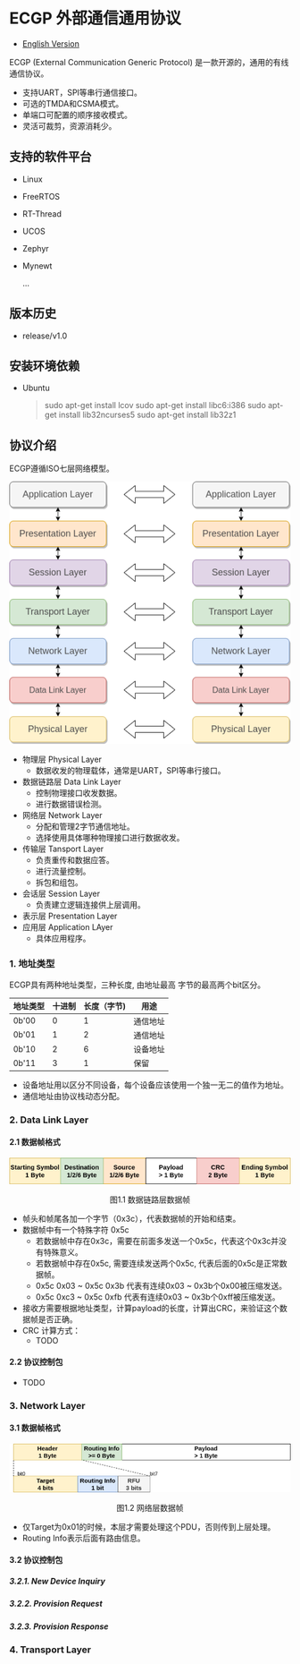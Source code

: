 # ECGP 外部通信通用协议

* [English Version](./README.md)

ECGP (External Communication Generic Protocol) 是一款开源的，通用的有线通信协议。
* 支持UART，SPI等串行通信接口。
* 可选的TMDA和CSMA模式。
* 单端口可配置的顺序接收模式。
* 灵活可裁剪，资源消耗少。
  
## 支持的软件平台
* Linux

* FreeRTOS

* RT-Thread

* UCOS

* Zephyr

* Mynewt

  ...

## 版本历史
* release/v1.0 

## 安装环境依赖
* Ubuntu
    > sudo apt-get install lcov
    > sudo apt-get install libc6:i386
    > sudo apt-get install lib32ncurses5
    > sudo apt-get install lib32z1


## 协议介绍

ECGP遵循ISO七层网络模型。

![七层网络模型](./doc/pictures/layer.png)



* 物理层 Physical Layer
  * 数据收发的物理载体，通常是UART，SPI等串行接口。
* 数据链路层 Data Link Layer
  * 控制物理接口收发数据。
  * 进行数据错误检测。
* 网络层 Network Layer
  * 分配和管理2字节通信地址。
  * 选择使用具体哪种物理接口进行数据收发。
* 传输层 Tansport Layer
  * 负责重传和数据应答。
  * 进行流量控制。
  * 拆包和组包。
* 会话层 Session Layer
  * 负责建立逻辑连接供上层调用。
* 表示层 Presentation Layer
* 应用层 Application LAyer
  * 具体应用程序。
  
  

### 1. 地址类型

ECGP具有两种地址类型，三种长度, 由地址最高 字节的最高两个bit区分。

| 地址类型 | 十进制 | 长度（字节) | 用途     |
| -------- | ------ | ----------- | -------- |
| 0b'00    | 0      | 1           | 通信地址 |
| 0b'01    | 1      | 2           | 通信地址 |
| 0b'10    | 2      | 6           | 设备地址 |
| 0b'11    | 3      | 1           | 保留     |

* 设备地址用以区分不同设备，每个设备应该使用一个独一无二的值作为地址。
* 通信地址由协议栈动态分配。



### 2. Data Link Layer

#### 2.1 数据帧格式

![PDU of Link layer](./doc/pictures/linkPdu.png)

<p align="middle">图1.1 数据链路层数据帧</p>

* 帧头和帧尾各加一个字节（0x3c），代表数据帧的开始和结束。
* 数据帧中有一个特殊字符 0x5c
  * 若数据帧中存在0x3c，需要在前面多发送一个0x5c，代表这个0x3c并没有特殊意义。
  * 若数据帧中存在0x5c, 需要连续发送两个0x5c, 代表后面的0x5c是正常数据帧。
  * 0x5c 0x03 ~ 0x5c 0x3b 代表有连续0x03 ~ 0x3b个0x00被压缩发送。
  * 0x5c 0xc3 ~ 0x5c 0xfb 代表有连续0x03 ~ 0x3b个0xff被压缩发送。
* 接收方需要根据地址类型，计算payload的长度，计算出CRC，来验证这个数据帧是否正确。
* CRC 计算方式：
  * TODO

#### 2.2 协议控制包

* TODO



### 3. Network Layer

#### 3.1 数据帧格式

![PDU of Network Layer](./doc/pictures/NetworkPDU.png)

<p align='middle'>图1.2 网络层数据帧</p>

* 仅Target为0x01的时候，本层才需要处理这个PDU，否则传到上层处理。
* Routing Info表示后面有路由信息。

#### 3.2 协议控制包



##### 3.2.1. New Device Inquiry

##### 3.2.2. Provision Request

##### 3.2.3. Provision Response









### 4. Transport Layer













































